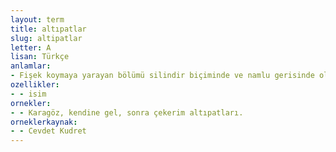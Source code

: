 ```yaml
---
layout: term
title: altıpatlar
slug: altipatlar
letter: A
lisan: Türkçe
anlamlar:
- Fişek koymaya yarayan bölümü silindir biçiminde ve namlu gerisinde olan, tek parçadan oluşmuş, altı tane fişek alan tabanca; revolver, lüver
ozellikler:
- - isim
ornekler:
- - Karagöz, kendine gel, sonra çekerim altıpatları.
orneklerkaynak:
- - Cevdet Kudret
---
```

